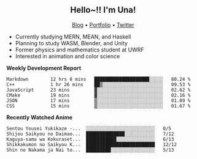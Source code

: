 <h2 align="center">
  Hello~!! I'm Una!
</h2>

<p align="center">
  <a href="https://anarchy.website/">Blog</a> &bull;
  <a href="https://una-ada.github.io/">Portfolio</a> &bull;
  <a href="https://twitter.com/xn__z7x">Twitter</a>
</p>

- Currently studying MERN, MEAN, and Haskell
- Planning to study WASM, Blender, and Unity
- Former physics and mathematics student at UWRF
- Interested in animation and color science

**Weekly Development Report**

<!--START_SECTION:waka-->

```text
Markdown        12 hrs 8 mins   ████████████████████░░░░░   80.24 %
C++             1 hr 26 mins    ██▒░░░░░░░░░░░░░░░░░░░░░░   09.53 %
JavaScript      23 mins         ▓░░░░░░░░░░░░░░░░░░░░░░░░   02.62 %
CMake           19 mins         ▓░░░░░░░░░░░░░░░░░░░░░░░░   02.16 %
JSON            17 mins         ▒░░░░░░░░░░░░░░░░░░░░░░░░   01.89 %
CSS             15 mins         ▒░░░░░░░░░░░░░░░░░░░░░░░░   01.67 %
```

<!--END_SECTION:waka-->

**Recently Watched Anime**

<!-- RECENT-ANIME:START -->

    Sentou Yousei Yukikaze -...  ░░░░░░░░░░░░░░░░░░░░░░░░░   0/5
    Shijou Saikyou no Daimao...  ██████████████░░░░░░░░░░░   7/12
    Kaguya-sama wa Kokuraset...  ███████████░░░░░░░░░░░░░░   6/13
    Shikkakumon no Saikyou K...  █████████████████████████   12/12
    Shin no Nakama ja Nai to...  █████████░░░░░░░░░░░░░░░░   5/13
<!-- RECENT-ANIME:END -->
